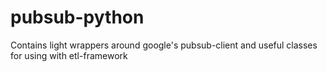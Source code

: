 # pubsub-python
Contains light wrappers around google's pubsub-client and useful classes for using with etl-framework
